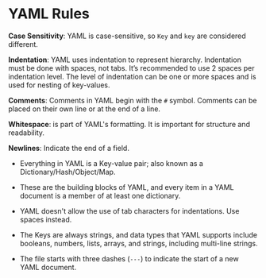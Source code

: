 # YAML Rules

**Case Sensitivity**: YAML is case-sensitive, so `Key` and `key` are considered different.

**Indentation**: YAML uses indentation to represent hierarchy. Indentation must be done with spaces, not tabs. It’s recommended to use 2 spaces per indentation level. The level of indentation can be one or more spaces and is used for nesting of key-values.

**Comments**: Comments in YAML begin with the `#` symbol. Comments can be placed on their own line or at the end of a line.

**Whitespace**: is part of YAML's formatting. It is important for structure and readability.

**Newlines**: Indicate the end of a field.

- Everything in YAML is a Key-value pair; also known as a Dictionary/Hash/Object/Map.
  
- These are the building blocks of YAML, and every item in a YAML document is a member of at least one dictionary.

- YAML doesn't allow the use of tab characters for indentations. Use spaces instead.

- The Keys are always strings, and data types that YAML supports include booleans, numbers, lists, arrays, and strings, including multi-line strings.

- The file starts with three dashes (`---`) to indicate the start of a new YAML document.
